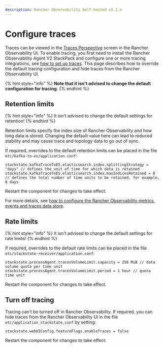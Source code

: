 ```yaml
---
description: Rancher Observability Self-hosted v5.1.x 
---
```


# Configure traces

Traces can be viewed in the [Traces Perspective](../../use/stackstate-ui/perspectives/traces-perspective.md) screen in the Rancher Observability UI. To enable tracing, you first need to install the Rancher Observability Agent V2 StackPack and configure one or more tracing integrations, see [how to set up traces](set-up-traces.md). This page describes how to override the default tracing configuration and hide traces from the Rancher Observability UI.

{% hint style="info" %}
**Note that it isn't advised to change the default configuration for tracing.**
{% endhint %}

## Retention limits

{% hint style="info" %}
It isn't advised to change the default settings for retention!
{% endhint %}

Retention limits specify the index size of Rancher Observability and how long data is stored. Changing the default value here can lead to reduced stability and may cause trace and topology data to go out of sync.

If required, overrides to the default retention limits can be placed in the file `etc/kafka-to-es/application.conf`:

```text
stackstate.kafkaTraceToES.elasticsearch.index.splittingStrategy = "days" // defines the unit of time for which data is retained
stackstate.kafkaTraceToES.elasticsearch.index.maxIndicesRetained = 8 // defines the total number of time units to be retained, for example, 8 days
```

Restart the component for changes to take effect.

For more details, see [how to configure the Rancher Observability metrics, events and traces data store](/setup/data-management/data_retention.md#retention-of-events-metrics-and-traces).

## Rate limits

{% hint style="info" %}
It isn't advised to change the default settings for rate limits!
{% endhint %}

If required, overrides to the default rate limits can be placed in the file `etc/stackstate-receiver/application.conf`:

```text
stackstate.processAgent.tracesVolumeLimit.capacity = 256 MiB // data volume quota per time unit
stackstate.processAgent.tracesVolumeLimit.period = 1 hour // quota time unit
```

Restart the component for changes to take effect.

## Turn off tracing

Tracing can't be turned off in Rancher Observability. If required, you can hide traces from the Rancher Observability UI in the file `etc/application_stackstate.conf` by setting:

```text
stackstate.webUIConfig.featureFlags.enableTraces = false
```

Restart the component for changes to take effect.

